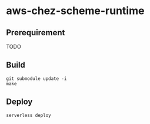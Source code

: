 # aws-chez-scheme-runtime

## Prerequirement
TODO

## Build
```
git submodule update -i
make
```

## Deploy
```
serverless deploy
```

